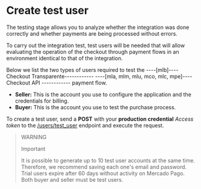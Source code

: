 # Create test user

The testing stage allows you to analyze whether the integration was done correctly and whether payments are being processed without errors.

To carry out the integration test, test users will be needed that will allow evaluating the operation of the checkout through payment flows in an environment identical to that of the integration.

Below we list the two types of users required to test the ----[mlb]---- Checkout Transparente------------ ----[mla, mlm, mlu, mco, mlc, mpe]---- Checkout API ------------ payment flow.

* **Seller:** This is the account you use to configure the application and the credentials for billing.
* **Buyer:** This is the account you use to test the purchase process.

To create a test user, send a **POST** with your **production credential** _Access token_ to the [/users/test_user](/developers/en/reference/test_user/_users_test_user/post) endpoint and execute the request.

> WARNING
>
> Important
>
> It is possible to generate up to 10 test user accounts at the same time. Therefore, we recommend saving each one's email and password. Trial users expire after 60 days without activity on Mercado Pago. Both buyer and seller must be test users.